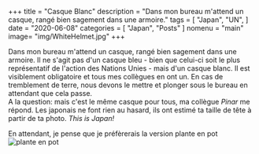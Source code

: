 
+++
title = "Casque Blanc"
description = "Dans mon bureau m'attend un casque, rangé bien sagement dans une armoire."
tags = [
    "Japan",
    "UN",
]
date = "2020-06-08"
categories = [
    "Japan",
    "Posts"
]
nomenu = "main"
image= "img/WhiteHelmet.jpg"
+++


Dans mon bureau m'attend un casque, rangé bien sagement dans une armoire. Il ne s'agit pas d'un casque bleu -  bien que celui-ci soit le plus représentatif de l'action des Nations Unies - mais d'un casque blanc. Il est visiblement obligatoire et tous mes collègues en ont un.  En cas de tremblement de terre, nous devons le mettre et plonger sous le bureau en attendant que cela passe.  
A la question: mais c'est le même casque pour tous, ma collègue *Pinar* me répond. Les japonais ne font rien au hasard, ils ont estimé ta taille de tête à partir de ta photo. *This is Japan!*


En attendant, je pense que je préfèrerais la version plante en pot ![plante en pot](https://www.contemporist.com/wp-content/uploads/2016/05/earthquake-helmets_100516_05.gif) 